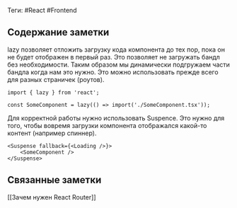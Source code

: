 Теги: #React #Frontend
## Содержание заметки
lazy позволяет отложить загрузку кода компонента до тех пор, пока он не будет отображен в первый раз. Это позволяет не загружать бандл без необходимости. Таким образом мы динамически подгружаем части бандла когда нам это нужно. Это можно использовать прежде всего для разных страничек (роутов).
```TS
import { lazy } from 'react';  

const SomeComponent = lazy(() => import('./SomeComponent.tsx'));
```
Для корректной работы нужно использовать Suspence. Это нужно для того, чтобы вовремя загрузки компонента отображался какой-то контент (например  спиннер).
```TS
<Suspense fallback={<Loading />}>  
	<SomeComponent />  
</Suspense>
```
## Связанные заметки
[[Зачем нужен React Router]]